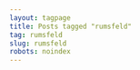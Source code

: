 ```yaml
---
layout: tagpage
title: Posts tagged "rumsfeld"
tag: rumsfeld
slug: rumsfeld
robots: noindex
---
```

